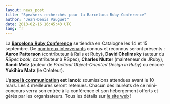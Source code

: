 ```yaml
---
layout: news_post
title: "Speakers recherchés pour la Barcelona Ruby Conference"
author: "Jean-Denis Vauguet"
date: 2013-02-16 16:45:43 UTC
lang: fr
---
```


La **[Barcelona Ruby Conference][1]** se tiendra en Catalogne les 14 et
15 septembre. De [nombreux intervenants][2] connus et reconnus seront
présents : **Aaron Patterson** (contributeur à Rails et Ruby), **David
Chelimsky** (auteur du *RSpec book*, contributeur à RSpec), **Charles
Nutter** (mainteneur de JRuby), **Sandi Metz** (auteur de *Practical
Object-Oriented Design in Ruby*) ou encore **Yukihiro Matz** (le
Créateur).

L\'**[appel à communication][3] est lancé**\: soumissions attendues
avant le 10 mars. Les 4 meilleures seront retenues. Chacun des lauréats
de ce mini-concours verra son entrée à la conférence et son hébergement
offerts et gérés par les organisateurs. Tous les détails sur [le site
web][3] !



[1]: http://baruco.org
[2]: http://baruco.org/speakers
[3]: http://baruco.org/call_for_papers
